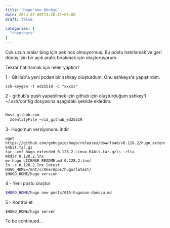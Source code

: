 ```yaml
---
title: "Hugo'nun Dönüşü"
date: 2024-07-06T13:28:11+03:00
draft: false

categories: [
  "theothers"
]
---
```


Cok uzun aralar blog için pek hoş olmuyormuş. Bu postu hatırlamak ve geri dönüş için bir açık aralık bırakmak için oluşturuyorum. 

Tekrar hatırlamak için neler yaptım?

1 - GitHub'a yeni pcden bir sshkey oluşturdum. Onu sshkeys'e yapıştırdım.

```
ssh-keygen -t ed25519 -C "xxxxx"
```

2 - github'a push yapabilmek için github için oluşturduğum sshkey'i ~/.ssh/config dosyasına aşağıdaki şekilde ekledim.

```bash

Host github.com
  IdentityFile ~/id_github_ed25519
```

3- Hugo'nun versiyonunu indir

```
wget https://github.com/gohugoio/hugo/releases/download/v0.128.2/hugo_extended_0.128.2_Linux-64bit.tar.gz
tar -xvf hugo_extended_0.128.2_Linux-64bit.tar.gzls -rlta
mkdir 0.128.2.lnx
mv hugo LICENSE README.md 0.128.2.lnx/
ln -s 0.128.2.lnx latest 
HUGO_HOME=/mnt/c/Ake/Apps/hugo/latest/
$HUGO_HOME/hugo version
```

4 - Yeni postu oluştur
```bash
$HUGO_HOME/hugo new posts/015-hugonun-donusu.md
```

5 - Kontrol et
```
$HUGO_HOME/hugo server
```


To be continued...


